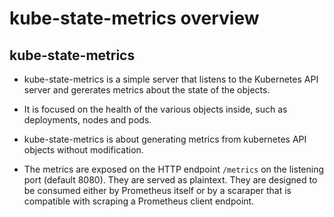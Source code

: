 # kube-state-metrics overview

## kube-state-metrics 
- kube-state-metrics is a simple server that listens to the Kubernetes API server and gererates metrics about the state of the objects.

- It is focused on the health of the various objects inside, such as deployments, nodes and pods.

- kube-state-metrics is about generating metrics from kubernetes API objects without modification.

- The metrics are exposed on the HTTP endpoint ```/metrics``` on the listening port (default 8080). They are served as plaintext. They are designed to be consumed either by Prometheus itself or by a scaraper that is compatible with scraping a Prometheus client endpoint.